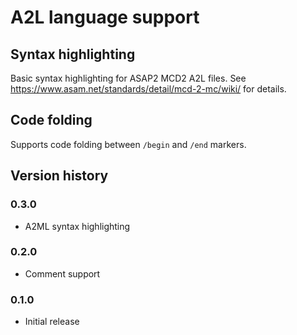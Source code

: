 # A2L language support

## Syntax highlighting
Basic syntax highlighting for ASAP2 MCD2 A2L files. See https://www.asam.net/standards/detail/mcd-2-mc/wiki/ for details.

## Code folding
Supports code folding between `/begin` and `/end` markers.

## Version history

### 0.3.0
* A2ML syntax highlighting

### 0.2.0
* Comment support

### 0.1.0
* Initial release
